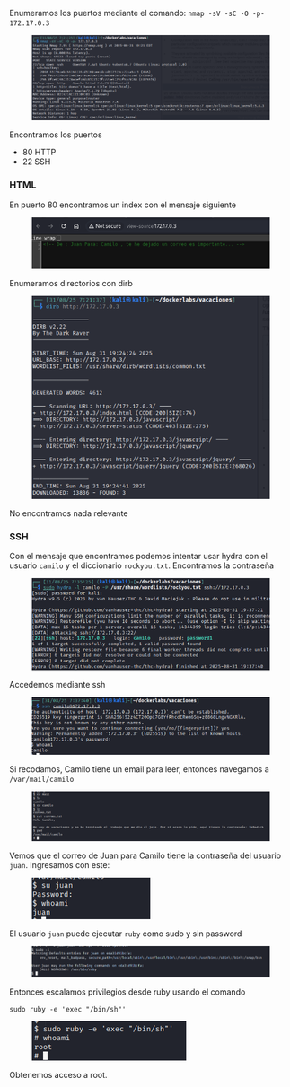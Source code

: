
Enumeramos los puertos mediante el comando:
`nmap -sV -sC -O -p- 172.17.0.3`
<figure>
  <img src="security/writeups/dockerlabs/vacaciones/attachments/fig1.png" alt="">
</figure>

Encontramos los puertos
- 80 HTTP
- 22 SSH
### HTML
En puerto 80 encontramos un index con el mensaje siguiente

<figure>
  <img src="security/writeups/dockerlabs/vacaciones/attachments/fig2.png" alt="Mensaje de Juan para Camilo -> te he dejado un correo con un mensaje importante">
</figure>

Enumeramos directorios con dirb

<figure>
  <img src="security/writeups/dockerlabs/vacaciones/attachments/fig3.png" alt="">
</figure>
No encontramos nada relevante

### SSH

Con el mensaje que encontramos podemos intentar usar hydra con el usuario `camilo` y el diccionario `rockyou.txt`. Encontramos la contraseña

<figure>
  <img src="security/writeups/dockerlabs/vacaciones/attachments/fig4.png" alt="">
</figure>

Accedemos mediante ssh
<figure>
  <img src="security/writeups/dockerlabs/vacaciones/attachments/fig5.png" alt="">
</figure>

Si recodamos, Camilo tiene un email para leer, entonces navegamos a `/var/mail/camilo`

<figure>
  <img src="security/writeups/dockerlabs/vacaciones/attachments/fig6.png" alt="">
</figure>

Vemos que el correo de Juan para Camilo tiene la contraseña del usuario `juan`. Ingresamos con este:

<figure>
  <img src="security/writeups/dockerlabs/vacaciones/attachments/fig7.png" alt="">
</figure>

El usuario `juan`  puede ejecutar `ruby` como sudo y sin password

<figure>
  <img src="security/writeups/dockerlabs/vacaciones/attachments/fig8.png" alt="">
</figure>

Entonces escalamos privilegios desde ruby usando el comando
```
sudo ruby -e 'exec "/bin/sh"'
```

<figure>
  <img src="security/writeups/dockerlabs/vacaciones/attachments/fig9.png" alt="">
</figure>
Obtenemos acceso a root.